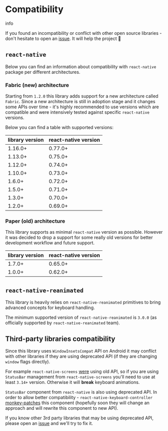 # Compatibility

info

If you found an incompatibility or conflict with other open source libraries - don't hesitate to open an [issue](https://github.com/kirillzyusko/react-native-keyboard-controller/issues/new?assignees=kirillzyusko\&labels=bug\&template=bug_report.md\&title=). It will help the project 🙏

## `react-native`[​](/react-native-keyboard-controller/pr-preview/pr-997/docs/guides/compatibility.md#react-native "Direct link to react-native")

Below you can find an information about compatibility with `react-native` package per different architectures.

### Fabric (new) architecture[​](/react-native-keyboard-controller/pr-preview/pr-997/docs/guides/compatibility.md#fabric-new-architecture "Direct link to Fabric (new) architecture")

Starting from `1.2.0` this library adds support for a new architecture called `Fabric`. Since a new architecture is still in adoption stage and it changes some APIs over time - it's highly recommended to use versions which are compatible and were intensively tested against specific `react-native` versions.

Below you can find a table with supported versions:

| library version | react-native version |
| --------------- | -------------------- |
| 1.16.0+         | 0.77.0+              |
| 1.13.0+         | 0.75.0+              |
| 1.12.0+         | 0.74.0+              |
| 1.10.0+         | 0.73.0+              |
| 1.6.0+          | 0.72.0+              |
| 1.5.0+          | 0.71.0+              |
| 1.3.0+          | 0.70.0+              |
| 1.2.0+          | 0.69.0+              |

### Paper (old) architecture[​](/react-native-keyboard-controller/pr-preview/pr-997/docs/guides/compatibility.md#paper-old-architecture "Direct link to Paper (old) architecture")

This library supports as minimal `react-native` version as possible. However it was decided to drop a support for some really old versions for better development workflow and future support.

| library version | react-native version |
| --------------- | -------------------- |
| 1.7.0+          | 0.65.0+              |
| 1.0.0+          | 0.62.0+              |

## `react-native-reanimated`[​](/react-native-keyboard-controller/pr-preview/pr-997/docs/guides/compatibility.md#react-native-reanimated "Direct link to react-native-reanimated")

This library is heavily relies on `react-native-reanimated` primitives to bring advanced concepts for keyboard handling.

The minimum supported version of `react-native-reanimated` is `3.0.0` (as officially supported by `react-native-reanimated` team).

## Third-party libraries compatibility[​](/react-native-keyboard-controller/pr-preview/pr-997/docs/guides/compatibility.md#third-party-libraries-compatibility "Direct link to Third-party libraries compatibility")

Since this library uses `WindowInsetsCompat` API on Android it may conflict with other libraries if they are using deprecated API (if they are changing `window` flags directly).

For example `react-native-screens` [were](https://github.com/software-mansion/react-native-screens/pull/1451) using old API, so if you are using `StatusBar` management from `react-native-screens` you'll need to use at least `3.14+` version. Otherwise it will **break** keyboard animations.

`StatusBar` component from `react-native` is also using deprecated API. In order to allow better compatibility - `react-native-keyboard-controller` [monkey-patches](https://github.com/kirillzyusko/react-native-keyboard-controller/pull/30) this component (hopefully soon they will change an approach and will rewrite this component to new API).

If you know other 3rd party libraries that may be using deprecated API, please open an [issue](https://github.com/kirillzyusko/react-native-keyboard-controller/issues/new?assignees=kirillzyusko\&labels=bug\&template=bug_report.md\&title=) and we'll try to fix it.
